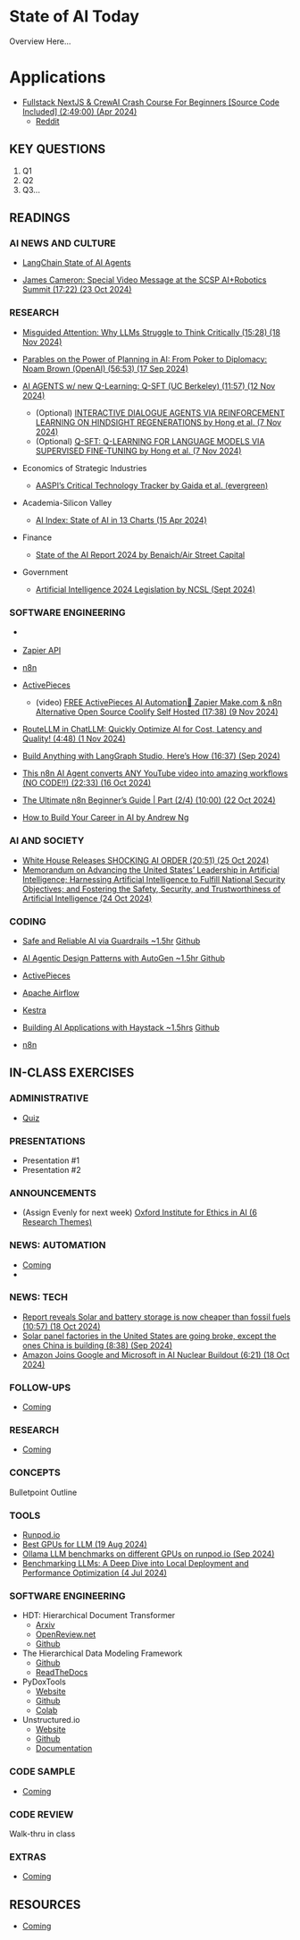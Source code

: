 # State of AI Today

Overview Here...

# Applications

* [Fullstack NextJS & CrewAI Crash Course For Beginners [Source Code Included] (2:49:00) (Apr 2024)](https://www.youtube.com/watch?v=d8juNbo3onk&t=358s)
  * [Reddit](https://www.reddit.com/r/ArtificialInteligence/comments/1cagrqi/how_i_made_an_entire_team_with_crewai_to_manage/)

## KEY QUESTIONS

1. Q1
2. Q2
3. Q3...

## READINGS

### AI NEWS AND CULTURE

* [LangChain State of AI Agents](https://www.langchain.com/stateofaiagents)

* [James Cameron: Special Video Message at the SCSP AI+Robotics Summit (17:22) (23 Oct 2024)](https://www.youtube.com/watch?v=e6Uq_5JemrI)

### RESEARCH

* [Misguided Attention: Why LLMs Struggle to Think Critically (15:28) (18 Nov 2024)](https://www.youtube.com/watch?v=t9fynSaqE5c)
* [Parables on the Power of Planning in AI: From Poker to Diplomacy: Noam Brown (OpenAI) (56:53) (17 Sep 2024)](https://www.youtube.com/watch?v=eaAonE58sLU)

* [AI AGENTS w/ new Q-Learning: Q-SFT (UC Berkeley) (11:57) (12 Nov 2024)](https://www.youtube.com/watch?v=1yAQRHLjlDs)
  * (Optional) [INTERACTIVE DIALOGUE AGENTS VIA REINFORCEMENT LEARNING ON HINDSIGHT REGENERATIONS by Hong et al. (7 Nov 2024)](https://arxiv.org/pdf/2411.05194)
  * (Optional) [Q-SFT: Q-LEARNING FOR LANGUAGE MODELS VIA SUPERVISED FINE-TUNING by Hong et al. (7 Nov 2024)](https://arxiv.org/pdf/2411.05193)

* Economics of Strategic Industries
  * [AASPI’s Critical Technology Tracker by Gaida et al. (evergreen)](https://www.aspi.org.au/report/critical-technology-tracker)

* Academia-Silicon Valley
  * [AI Index: State of AI in 13 Charts (15 Apr 2024)](https://hai.stanford.edu/news/ai-index-state-ai-13-charts)

* Finance
  * [State of the AI Report 2024 by Benaich/Air Street Capital](https://www.stateof.ai/)

* Government
  * [Artificial Intelligence 2024 Legislation by NCSL (Sept 2024)](https://www.ncsl.org/technology-and-communication/artificial-intelligence-2024-legislation)

### SOFTWARE ENGINEERING

* [](https://github.com/aurelio-labs/semantic-router)
* [Zapier API]()
* [n8n]()
* [ActivePieces](https://github.com/activepieces/activepieces)
  * (video) [FREE ActivePieces AI Automation🤖 Zapier Make.com & n8n Alternative Open Source Coolify Self Hosted (17:38) (9 Nov 2024)](https://www.youtube.com/watch?v=dVsJdyg7yOY)

  
* [RouteLLM in ChatLLM: Quickly Optimize AI for Cost, Latency and Quality! (4:48) (1 Nov 2024)](https://www.youtube.com/watch?v=TQYWDCI7XjA)

* [Build Anything with LangGraph Studio, Here’s How (16:37) (Sep 2024)](https://youtube.com/watch?v=oWHTXTIy3J4)
* [This n8n AI Agent converts ANY YouTube video into amazing workflows (NO CODE!!) (22:33) (16 Oct 2024)](https://www.youtube.com/watch?v=zl5tDaFxrNo)
* [The Ultimate n8n Beginner’s Guide | Part (2/4) (10:00) (22 Oct 2024)](https://www.youtube.com/watch?v=LJnvdBFqfH8)

* [How to Build Your Career in AI by Andrew Ng](https://info.deeplearning.ai/how-to-build-a-career-in-ai-book)

### AI AND SOCIETY

* [White House Releases SHOCKING AI ORDER (20:51) (25 Oct 2024)](https://www.youtube.com/watch?v=ZacDQRqP_kA)
* [Memorandum on Advancing the United States’ Leadership in Artificial Intelligence; Harnessing Artificial Intelligence to Fulfill National Security Objectives; and Fostering the Safety, Security, and Trustworthiness of Artificial Intelligence (24 Oct 2024)](https://www.whitehouse.gov/briefing-room/presidential-actions/2024/10/24/memorandum-on-advancing-the-united-states-leadership-in-artificial-intelligence-harnessing-artificial-intelligence-to-fulfill-national-security-objectives-and-fostering-the-safety-security/)

### CODING


* [Safe and Reliable AI via Guardrails ~1.5hr](https://www.deeplearning.ai/short-courses/safe-and-reliable-ai-via-guardrails/) [Github](https://github.com/guardrails-ai/guardrails)
* [AI Agentic Design Patterns with AutoGen ~1.5hr ](https://www.deeplearning.ai/short-courses/ai-agentic-design-patterns-with-autogen/) [Github](https://github.com/microsoft/autogen)

* [ActivePieces](https://github.com/activepieces/activepieces)
* [Apache Airflow](https://airflow.apache.org/)
* [Kestra](https://github.com/kestra-io/kestra)
* [Building AI Applications with Haystack ~1.5hrs](https://www.deeplearning.ai/short-courses/building-ai-applications-with-haystack/) [Github](https://github.com/deepset-ai/haystack)
* [n8n](https://n8n.io/)


## IN-CLASS EXERCISES

### ADMINISTRATIVE

* [Quiz](oh_noes_404.md)

### PRESENTATIONS

* Presentation #1
* Presentation #2

### ANNOUNCEMENTS

* (Assign Evenly for next week) [Oxford Institute for Ethics in AI (6 Research Themes)](https://www.oxford-aiethics.ox.ac.uk/)
  
### NEWS: AUTOMATION

* [Coming](oh_noes_404.md)
* 
### NEWS: TECH

* [Report reveals Solar and battery storage is now cheaper than fossil fuels (10:57) (18 Oct 2024)](https://www.youtube.com/watch?v=Noam3sn0tgw)
* [Solar panel factories in the United States are going broke, except the ones China is building (8:38) (Sep 2024)](https://www.youtube.com/watch?v=BbO3ovIGQnc&t=3s)
* [Amazon Joins Google and Microsoft in AI Nuclear Buildout (6:21) (18 Oct 2024)](https://www.youtube.com/watch?v=ke_b5gMqFzg)

### FOLLOW-UPS

* [Coming](oh_noes_404.md)

### RESEARCH

* [Coming](oh_noes_404.md)

### CONCEPTS

Bulletpoint Outline

### TOOLS

* [Runpod.io]()
* [Best GPUs for LLM (19 Aug 2024)](https://medium.com/@kumbhardishant/best-gpus-for-llm-deployment-6a2e8187bfe0)
* [Ollama LLM benchmarks on different GPUs on runpod.io (Sep 2024)](https://www.reddit.com/r/LocalLLaMA/comments/1fe8g8z/ollama_llm_benchmarks_on_different_gpus_on/)
* [Benchmarking LLMs: A Deep Dive into Local Deployment and Performance Optimization (4 Jul 2024)](https://blog.runpod.io/benchmarking-llms-a-deep-dive-into-local-deployment-and-performance-optimization/)

### SOFTWARE ENGINEERING

* HDT: Hierarchical Document Transformer
  * [Arxiv](https://arxiv.org/html/2407.08330v1)
  * [OpenReview.net](https://openreview.net/forum?id=dkpeWQRmlc#discussion)
  * [Github](https://github.com/autonomousvision/hdt)
* The Hierarchical Data Modeling Framework
  * [Github](https://github.com/hdmf-dev/hdmf)
  * [ReadTheDocs](https://hdmf.readthedocs.io/en/stable/tutorials/index.html)
* PyDoxTools
  * [Website](https://pydoxtools.xyntopia.com/)
  * [Github](https://github.com/Xyntopia/pydoxtools/tree/main)
  * [Colab](https://github.com/Xyntopia/pydoxtools/blob/main/examples/pydoxtools_colab_demo.ipynb)
* Unstructured.io
  * [Website](https://unstructured.io/)
  * [Github ](https://github.com/Unstructured-IO/unstructured)
  * [Documentation]()
  
### CODE SAMPLE

* [Coming](oh_noes_404.md)

### CODE REVIEW

Walk-thru in class

### EXTRAS

* [Coming](oh_noes_404.md)

## RESOURCES

* [Coming](oh_noes_404.md)